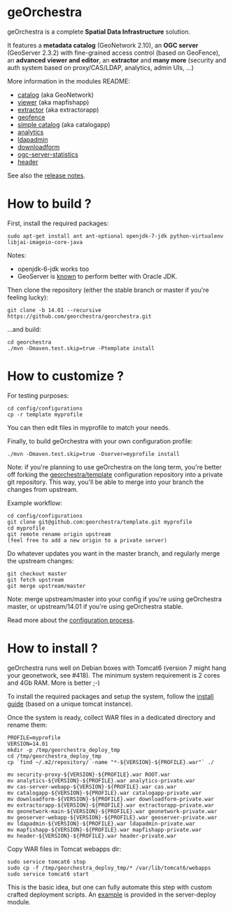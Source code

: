 geOrchestra
===========

geOrchestra is a complete **Spatial Data Infrastructure** solution.

It features a **metadata catalog** (GeoNetwork 2.10), an **OGC server** (GeoServer 2.3.2) with fine-grained access control (based on GeoFence), an **advanced viewer and editor**, an **extractor** and **many more** (security and auth system based on proxy/CAS/LDAP, analytics, admin UIs, ...)

More information in the modules README:
 * [catalog](https://github.com/georchestra/geonetwork/blob/georchestra-29/README.md) (aka GeoNetwork)
 * [viewer](mapfishapp/README.md) (aka mapfishapp)
 * [extractor](extractorapp/README.md) (aka extractorapp)
 * [geofence](https://github.com/georchestra/geofence/blob/georchestra/georchestra.md)
 * [simple catalog](catalogapp/README.md) (aka catalogapp)
 * [analytics](analytics/README.md)
 * [ldapadmin](ldapadmin/README.md)
 * [downloadform](downloadform/README.md)
 * [ogc-server-statistics](ogc-server-statistics/README.md)
 * [header](header/README.md)

See also the [release notes](RELEASE_NOTES.md).


How to build ?
==============

First, install the required packages: 

    sudo apt-get install ant ant-optional openjdk-7-jdk python-virtualenv libjai-imageio-core-java

Notes: 
 * openjdk-6-jdk works too 
 * GeoServer is [known](http://research.geodan.nl/2012/10/openjdk7-vs-oracle-jdk7-with-geoserver/) to perform better with Oracle JDK.

Then clone the repository (either the stable branch or master if you're feeling lucky):

    git clone -b 14.01 --recursive https://github.com/georchestra/georchestra.git

...and build:

    cd georchestra
    ./mvn -Dmaven.test.skip=true -Ptemplate install


How to customize ?
==================

For testing purposes:

    cd config/configurations
    cp -r template myprofile

You can then edit files in myprofile to match your needs.

Finally, to build geOrchestra with your own configuration profile:

    ./mvn -Dmaven.test.skip=true -Dserver=myprofile install

Note: if you're planning to use geOrchestra on the long term, you're better off forking the [georchestra/template](https://github.com/georchestra/template) configuration repository into a private git repository.
This way, you'll be able to merge into your branch the changes from upstream.

Example workflow:

    cd config/configurations
    git clone git@github.com:georchestra/template.git myprofile
    cd myprofile
    git remote rename origin upstream
    (feel free to add a new origin to a private server)

Do whatever updates you want in the master branch, and regularly merge the upstream changes:

    git checkout master
    git fetch upstream
    git merge upstream/master

Note: merge upstream/master into your config if you're using geOrchestra master, or upstream/14.01 if you're using geOrchestra stable.

Read more about the [configuration process](config/README.md).


How to install ?
===============

geOrchestra runs well on Debian boxes with Tomcat6 (version 7 might hang your geonetwork, see #418).
The minimum system requirement is 2 cores and 4Gb RAM. More is better ;-)

To install the required packages and setup the system, follow the [install guide](INSTALL.md) (based on a unique tomcat instance).

Once the system is ready, collect WAR files in a dedicated directory and rename them:

    PROFILE=myprofile
    VERSION=14.01
    mkdir -p /tmp/georchestra_deploy_tmp
    cd /tmp/georchestra_deploy_tmp
    cp `find ~/.m2/repository/ -name "*-${VERSION}-${PROFILE}.war"` ./
    
    mv security-proxy-${VERSION}-${PROFILE}.war ROOT.war
    mv analytics-${VERSION}-${PROFILE}.war analytics-private.war
    mv cas-server-webapp-${VERSION}-${PROFILE}.war cas.war
    mv catalogapp-${VERSION}-${PROFILE}.war catalogapp-private.war
    mv downloadform-${VERSION}-${PROFILE}.war downloadform-private.war
    mv extractorapp-${VERSION}-${PROFILE}.war extractorapp-private.war
    mv geonetwork-main-${VERSION}-${PROFILE}.war geonetwork-private.war
    mv geoserver-webapp-${VERSION}-${PROFILE}.war geoserver-private.war
    mv ldapadmin-${VERSION}-${PROFILE}.war ldapadmin-private.war
    mv mapfishapp-${VERSION}-${PROFILE}.war mapfishapp-private.war
    mv header-${VERSION}-${PROFILE}.war header-private.war

Copy WAR files in Tomcat webapps dir:

    sudo service tomcat6 stop
    sudo cp -f /tmp/georchestra_deploy_tmp/* /var/lib/tomcat6/webapps
    sudo service tomcat6 start

This is the basic idea, but one can fully automate this step with custom crafted deployment scripts. 
An [example](server-deploy/linux_deploy_scripts/) is provided in the server-deploy module.
